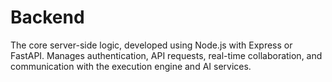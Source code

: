 # Backend
The core server-side logic, developed using Node.js with Express or FastAPI. Manages authentication, API requests, real-time collaboration, and communication with the execution engine and AI services.
